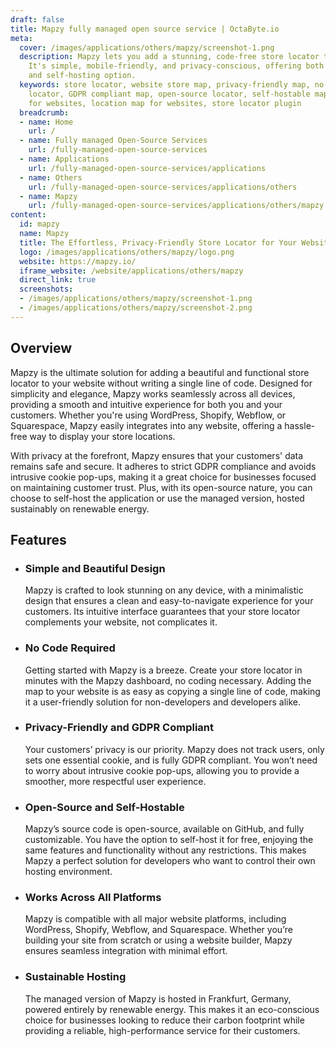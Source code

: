 ```yaml
---
draft: false
title: Mapzy fully managed open source service | OctaByte.io
meta:
  cover: /images/applications/others/mapzy/screenshot-1.png
  description: Mapzy lets you add a stunning, code-free store locator to your website.
    It's simple, mobile-friendly, and privacy-conscious, offering both a managed service
    and self-hosting option.
  keywords: store locator, website store map, privacy-friendly map, no-code store
    locator, GDPR compliant map, open-source locator, self-hostable map, map integration
    for websites, location map for websites, store locator plugin
  breadcrumb:
  - name: Home
    url: /
  - name: Fully managed Open-Source Services
    url: /fully-managed-open-source-services
  - name: Applications
    url: /fully-managed-open-source-services/applications
  - name: Others
    url: /fully-managed-open-source-services/applications/others
  - name: Mapzy
    url: /fully-managed-open-source-services/applications/others/mapzy
content:
  id: mapzy
  name: Mapzy
  title: The Effortless, Privacy-Friendly Store Locator for Your Website
  logo: /images/applications/others/mapzy/logo.png
  website: https://mapzy.io/
  iframe_website: /website/applications/others/mapzy
  direct_link: true
  screenshots:
  - /images/applications/others/mapzy/screenshot-1.png
  - /images/applications/others/mapzy/screenshot-2.png
---
```


## Overview

Mapzy is the ultimate solution for adding a beautiful and functional store locator to your website without writing a single line of code. Designed for simplicity and elegance, Mapzy works seamlessly across all devices, providing a smooth and intuitive experience for both you and your customers. Whether you're using WordPress, Shopify, Webflow, or Squarespace, Mapzy easily integrates into any website, offering a hassle-free way to display your store locations.

With privacy at the forefront, Mapzy ensures that your customers' data remains safe and secure. It adheres to strict GDPR compliance and avoids intrusive cookie pop-ups, making it a great choice for businesses focused on maintaining customer trust. Plus, with its open-source nature, you can choose to self-host the application or use the managed version, hosted sustainably on renewable energy.

## Features

- ### Simple and Beautiful Design

  Mapzy is crafted to look stunning on any device, with a minimalistic design that ensures a clean and easy-to-navigate experience for your customers. Its intuitive interface guarantees that your store locator complements your website, not complicates it.

- ### No Code Required

  Getting started with Mapzy is a breeze. Create your store locator in minutes with the Mapzy dashboard, no coding necessary. Adding the map to your website is as easy as copying a single line of code, making it a user-friendly solution for non-developers and developers alike.

- ### Privacy-Friendly and GDPR Compliant

  Your customers’ privacy is our priority. Mapzy does not track users, only sets one essential cookie, and is fully GDPR compliant. You won’t need to worry about intrusive cookie pop-ups, allowing you to provide a smoother, more respectful user experience.

- ### Open-Source and Self-Hostable

  Mapzy’s source code is open-source, available on GitHub, and fully customizable. You have the option to self-host it for free, enjoying the same features and functionality without any restrictions. This makes Mapzy a perfect solution for developers who want to control their own hosting environment.

- ### Works Across All Platforms

  Mapzy is compatible with all major website platforms, including WordPress, Shopify, Webflow, and Squarespace. Whether you’re building your site from scratch or using a website builder, Mapzy ensures seamless integration with minimal effort.

- ### Sustainable Hosting

  The managed version of Mapzy is hosted in Frankfurt, Germany, powered entirely by renewable energy. This makes it an eco-conscious choice for businesses looking to reduce their carbon footprint while providing a reliable, high-performance service for their customers.